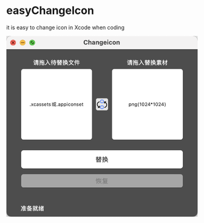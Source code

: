 # easyChangeIcon
it is easy to change icon in Xcode when coding

![interface](https://github.com/even-cheng/easyChangeIcon/blob/main/change.png)

